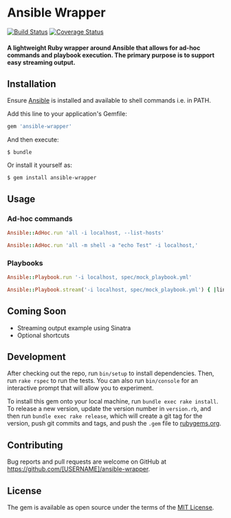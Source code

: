 # Ansible Wrapper

[![Build Status](https://travis-ci.org/pgeraghty/ansible-wrapper-ruby.svg?branch=master)](https://travis-ci.org/pgeraghty/ansible-wrapper-ruby)
[![Coverage Status](https://coveralls.io/repos/pgeraghty/ansible-wrapper-ruby/badge.svg?branch=master&service=github)](https://coveralls.io/github/pgeraghty/ansible-wrapper-ruby?branch=master)

#### A lightweight Ruby wrapper around Ansible that allows for ad-hoc commands and playbook execution. The primary purpose is to support easy streaming output.

## Installation

Ensure [Ansible](http://docs.ansible.com/intro_getting_started.html) is installed and available to shell commands i.e. in PATH.

Add this line to your application's Gemfile:

```ruby
gem 'ansible-wrapper'
```

And then execute:

    $ bundle

Or install it yourself as:

    $ gem install ansible-wrapper

## Usage

### Ad-hoc commands

```ruby
Ansible::AdHoc.run 'all -i localhost, --list-hosts'
```

```ruby
Ansible::AdHoc.run 'all -m shell -a "echo Test" -i localhost,'
```

### Playbooks

```ruby
Ansible::Playbook.run '-i localhost, spec/mock_playbook.yml'
```

```ruby
Ansible::Playbook.stream('-i localhost, spec/mock_playbook.yml') { |line_of_output| puts line_of_output }
```

## Coming Soon

* Streaming output example using Sinatra
* Optional shortcuts

## Development

After checking out the repo, run `bin/setup` to install dependencies. Then, run `rake rspec` to run the tests. You can also run `bin/console` for an interactive prompt that will allow you to experiment.

To install this gem onto your local machine, run `bundle exec rake install`. To release a new version, update the version number in `version.rb`, and then run `bundle exec rake release`, which will create a git tag for the version, push git commits and tags, and push the `.gem` file to [rubygems.org](https://rubygems.org).

## Contributing

Bug reports and pull requests are welcome on GitHub at https://github.com/[USERNAME]/ansible-wrapper.


## License

The gem is available as open source under the terms of the [MIT License](http://opensource.org/licenses/MIT).

